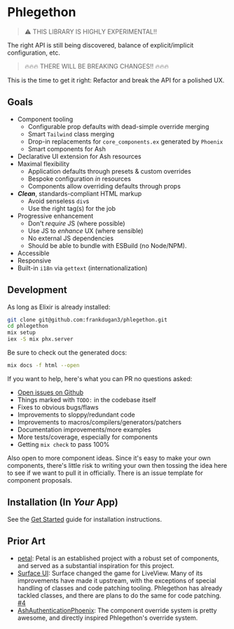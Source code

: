 # Phlegethon

> ️⚠️ THIS LIBRARY IS HIGHLY EXPERIMENTAL!!

The right API is still being discovered, balance of explicit/implicit configuration, etc.

> 🔥🔥🔥 THERE WILL BE BREAKING CHANGES!! 🔥🔥🔥

This is the time to get it right: Refactor and break the API for a polished UX.

## Goals

- Component tooling
  - Configurable prop defaults with dead-simple override merging
  - Smart `Tailwind` class merging
  - Drop-in replacements for `core_components.ex` generated by `Phoenix`
  - Smart components for Ash
- Declarative UI extension for Ash resources
- Maximal flexibility
  - Application defaults through presets & custom overrides
  - Bespoke configuration _in_ resources
  - Components allow overriding defaults through props
- **_Clean_**, standards-compliant HTML markup
  - Avoid senseless `div`s
  - Use the right tag(s) for the job
- Progressive enhancement
  - Don't _require_ JS (where possible)
  - Use JS to _enhance_ UX (where sensible)
  - No external JS dependencies
  - Should be able to bundle with ESBuild (no Node/NPM).
- Accessible
- Responsive
- Built-in `i18n` via `gettext` (internationalization)

## Development

As long as Elixir is already installed:

```sh
git clone git@github.com:frankdugan3/phlegethon.git
cd phlegethon
mix setup
iex -S mix phx.server
```

Be sure to check out the generated docs:

```sh
mix docs -f html --open
```

If you want to help, here's what you can PR no questions asked:

- [Open issues on Github](https://github.com/frankdugan3/phlegethon/issues)
- Things marked with `TODO:` in the codebase itself
- Fixes to obvious bugs/flaws
- Improvements to sloppy/redundant code
- Improvements to macros/compilers/generators/patchers
- Documentation improvements/more examples
- More tests/coverage, especially for components
- Getting `mix check` to pass 100%

Also open to more component ideas. Since it's easy to make your own components, there's little risk to writing your own then tossing the idea here to see if we want to pull it in officially. There is an issue template for component proposals.

## Installation (In _Your_ App)

See the [Get Started](documentation/tutorials/get-started.md) guide for installation instructions.

## Prior Art

- [petal](https://petal.build/): Petal is an established project with a robust set of components, and served as a substantial inspiration for this project.
- [Surface UI](https://surface-ui.org/): Surface changed the game for LiveView. Many of its improvements have made it upstream, with the exceptions of special handling of classes and code patching tooling. Phlegethon has already tackled classes, and there are plans to do the same for code patching. [#4](https://github.com/frankdugan3/phlegethon/issues/1)
- [AshAuthenticationPhoenix](https://github.com/team-alembic/ash_authentication_phoenix): The component override system is pretty awesome, and directly inspired Phlegethon's override system.
